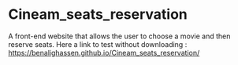 # Cineam_seats_reservation
A front-end website that allows the user to choose a movie and then reserve seats.
Here a link to test without downloading : https://benalighassen.github.io/Cineam_seats_reservation/
